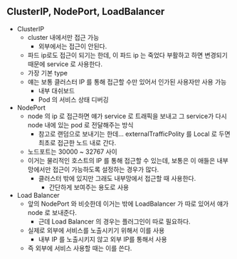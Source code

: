 ## ClusterIP, NodePort, LoadBalancer

- ClusterIP
    - cluster 내에서만 접근 가능
        - 외부에서는 접근이 안된다.
    - 파드 ip로도 접근이 되기는 한데, 이 파드 ip 는 죽었다 부활하고 하면 변경되기 때문에 service 로 사용한다.
    - 가장 기본 type
    - 얘는 보통 클러스터 IP 를 통해 접근할 수만 있어서 인가된 사용자만 사용 가능
        - 내부 대쉬보드
        - Pod 의 서비스 상태 디버깅
- NodePort
    - node 의 ip 로 접근하면 얘가 service 로 트래픽을 보내고 그 service가 다시 node 내에 있는 pod 로 전달해주는 방식
        - 참고로 랜덤으로 보내기는 한데... externalTrafficPolity 를 Local 로 두면 최초로 접근한 노드 내로 간다.
    - 노드포트는 30000 ~ 32767 사이
    - 이거는 물리적인 호스트의 IP 를 통해 접근할 수 있는데, 보통은 이 애들은 내부망에서만 접근이 가능하도록 설정하는 경우가 많다.
        - 클러스터 밖에 있지만 그래도 내부망에서 접근할 때 사용한다.
            - 간단하게 보여주는 용도로 사용
- Load Balancer
    - 앞의 NodePort 와 비슷한데 이거는 밖에 LoadBalancer 가 따로 있어서 얘가 node 로 보내준다.
        - 근데 Load Balancer 의 경우는 플러그인이 따로 필요하다.
    - 실제로 외부에 서비스를 노출시키기 위해서 이를 사용
        - 내부 IP 를 노출시키지 않고 외부 IP를 통해서 사용
    - 즉 외부에 서비스 사용할 때는 이를 쓴다.
